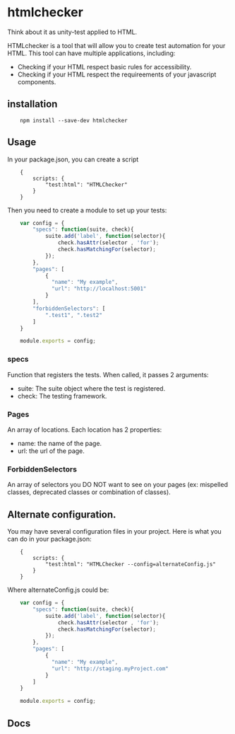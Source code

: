 # htmlchecker
Think about it as unity-test applied to HTML.

HTMLchecker is a tool that will allow you to create test automation for your HTML.
This tool can have multiple applications, including:

- Checking if your HTML respect basic rules for accessibility.
- Checking if your HTML respect the requireements of your javascript components.

## installation

```
    npm install --save-dev htmlchecker
```

## Usage

In your package.json, you can create a script

```
    {
        scripts: {
            "test:html": "HTMLChecker"
        }
    }
```

Then you need to create a module to set up your tests:

```Javascript
    var config = {
        "specs": function(suite, check){
            suite.add('label', function(selector){
                check.hasAttr(selector , 'for');
                check.hasMatchingFor(selector);
            });
        },
        "pages": [
            { 
              "name": "My example", 
              "url": "http://localhost:5001" 
            }
        ],
        "forbiddenSelectors": [
            ".test1", ".test2"
        ]
    }

    module.exports = config;
```

### specs 

Function that registers the tests.
When called, it passes 2 arguments:
- suite: The suite object where the test is registered.
- check: The testing framework.

### Pages

An array of locations.
Each location has 2 properties:
- name: the name of the page.
- url: the url of the page.

### ForbiddenSelectors

An array of selectors you DO NOT want to see on your pages (ex: mispelled classes, deprecated classes or combination of classes).

## Alternate configuration.

You may have several configuration files in your project. 
Here is what you can do in your package.json:

```
    {
        scripts: {
            "test:html": "HTMLChecker --config=alternateConfig.js"
        }
    }
```

Where alternateConfig.js could be:

```Javascript
    var config = {
        "specs": function(suite, check){
            suite.add('label', function(selector){
                check.hasAttr(selector , 'for');
                check.hasMatchingFor(selector);
            });
        },
        "pages": [
            { 
              "name": "My example", 
              "url": "http://staging.myProject.com" 
            }
        ]
    }

    module.exports = config;
```

## Docs

